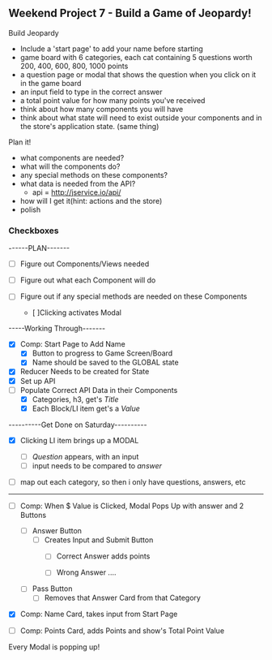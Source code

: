 ## Weekend Project 7 - Build a Game of Jeopardy!

Build Jeopardy
- Include a 'start page' to add your name before starting
- game board with 6 categories, each cat containing 5 questions worth 200, 400, 600, 800, 1000 points
- a question page or modal that shows the question when you click on it in the game board
- an input field to type in the correct answer
- a total point value for how many points you've received
- think about how many components you will have
- think about what state will need to exist outside your components and in the store's application state. (same thing)

Plan it!
- what components are needed?
- what will the components do?
- any special methods on these components?
- what data is needed from the API?
  - api = http://jservice.io/api/
- how will I get it(hint: actions and the store)
- polish

### Checkboxes

------PLAN-------
- [ ] Figure out Components/Views needed

- [ ] Figure out what each Component will do

- [ ] Figure out if any special methods are needed on these Components
  - [ ]Clicking activates Modal



-----Working Through-------
- [X] Comp: Start Page to Add Name
  - [X] Button to progress to Game Screen/Board
  - [X] Name should be saved to the GLOBAL state

- [X] Reducer Needs to be created for State
- [X] Set up API
- [ ] Populate Correct API Data in their Components
  - [X] Categories, h3, get's _Title_
  - [X] Each Block/LI item get's a _Value_

----------Get Done on Saturday----------

- [X] Clicking LI item brings up a MODAL
  - [ ] _Question_ appears, with an input
  - [ ] input needs to be compared to _answer_
-[ ] map out each category, so then i only have questions, answers, etc



-----------------------------------------------

- [ ] Comp: When $ Value is Clicked, Modal Pops Up with answer and 2 Buttons

  - [ ] Answer Button
    - [ ] Creates Input and Submit Button
      - [ ] Correct Answer adds points
      - [ ] Wrong Answer ....


  - [ ] Pass Button
    - [ ] Removes that Answer Card from that Category

- [X] Comp: Name Card, takes input from Start Page
- [ ] Comp: Points Card, adds Points and show's Total Point Value


Every Modal is popping up!
